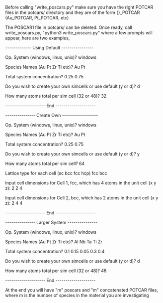 Before calling "write_poscars.py" make sure you have the right POTCAR files in the potcars/ directory and they are of the form {}_POTCAR (Au_POTCAR, Pt_POTCAR, etc)

The POSCAR1 file in potcars/ can be deleted. Once ready, call write_poscars.py, "python3 write_poscars.py" where a few prompts will appear, here are two examples,

------------- Using Default ----------------

Op. System (windows, linux, unix)? windows

Species Names (Au Pt Zr Ti etc)? Au Pt

Total system concentration? 0.25 0.75

Do you wish to create your own simcells or use default (y or d)? d

How many atoms total per sim cell (32 or 48)? 32

-------------------- End --------------------

--------------- Create Own ------------------

Op. System (windows, linux, unix)? windows

Species Names (Au Pt Zr Ti etc)? Au Pt

Total system concentration? 0.25 0.75

Do you wish to create your own simcells or use default (y or d)? y

How many atoms total per sim cell? 64

Lattice type for each cell (sc bcc fcc hcp) fcc bcc

Input cell dimensions for Cell 1, fcc, which has 4 atoms in the unit cell (x y z): 2 2 4

Input cell dimensions for Cell 2, bcc, which has 2 atoms in the unit cell (x y z): 2 4 4

-------------------- End --------------------

--------------- Larger System ---------------

Op. System (windows, linux, unix)? windows

Species Names (Au Pt Zr Ti etc)? Al Nb Ta Ti Zr

Total system concentration? 0.1 0.15 0.05 0.3 0.4

Do you wish to create your own simcells or use default (y or d)? d

How many atoms total per sim cell (32 or 48)? 48

-------------------- End --------------------

At the end you will have "m" poscars and "m" concatenated POTCAR files, where m is the number of species in the material you are investigating
